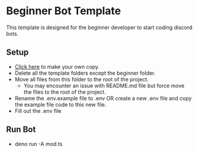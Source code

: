 # Beginner Bot Template

This template is designed for the beginner developer to start coding discord
bots.

## Setup

- [Click here](https://github.com/discordeno/template/generate) to make your own
  copy.
- Delete all the template folders except the beginner folder.
- Move all files from this folder to the root of the project.
  - You may encounter an issue with README.md file but force move the files to
    the root of the project.
- Rename the .env.example file to .env OR create a new .env file and copy the
  example file code to this new file.
- Fill out the .env file

## Run Bot

- deno run -A mod.ts
